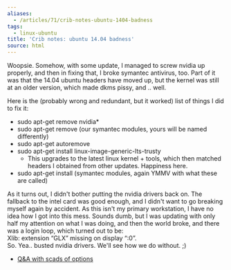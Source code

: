 ```yaml
---
aliases:
  - /articles/71/crib-notes-ubuntu-1404-badness
tags:
  - linux-ubuntu
title: 'Crib notes: ubuntu 14.04 badness'
source: html
---
```

<p>Woopsie. Somehow, with some update, I managed to screw nvidia up properly, and then in fixing that, I broke symantec antivirus, too. Part of it was that the 14.04 ubuntu headers have moved up, but the kernel was still at an older version, which made dkms pissy, and .. well.</p>

<!--more-->

<p>Here is the (probably wrong and redundant, but it worked) list of things I did to fix it:
<ul>
	<li>sudo apt-get remove nvidia*</li>
	<li>sudo apt-get remove (our symantec modules, yours will be named differently)</li>
	<li>sudo apt-get autoremove</li>
	<li>sudo apt-get install linux-image-generic-lts-trusty
<ul>
	<li>This upgrades to the latest linux kernel + tools, which then matched headers I obtained from other updates. Happiness here.</li>
</ul></li>
	<li>sudo apt-get install (symantec modules, again <span class="caps">YMMV</span> with what these are called)</li>
</ul></p>

<p>As it turns out, I didn't bother putting the nvidia drivers back on. The fallback to the intel card was good enough, and I didn't want to go breaking myself again by accident. As this isn't my primary workstation, I have no idea how I got into this mess. Sounds dumb, but I was updating with only half my attention on what I was doing, and then the world broke, and there was a login loop, which turned out to be: <br />
Xlib:   extension &#8220;<span class="caps">GLX</span>&#8221; missing on display &#8220;:0&#8221;.<br />
So. Yea.. busted nvidia drivers. We'll see how we do without. ;)</p>

<ul>
	<li><a href="http://askubuntu.com/questions/451221/ubuntu-14-04-install-nvidia-driver">Q&amp;A with scads of options</a></li>
</ul>
